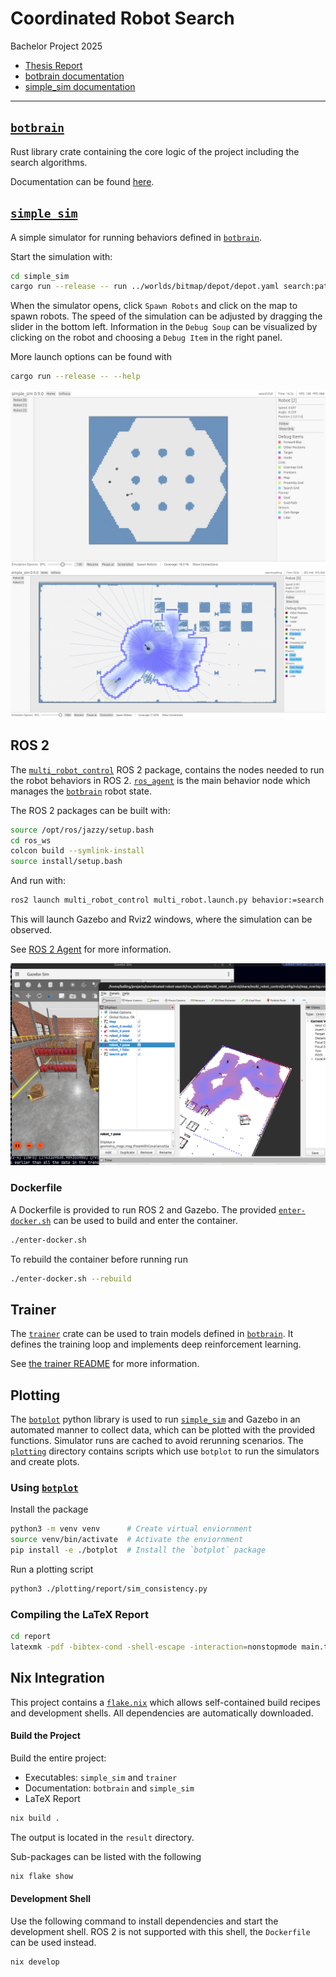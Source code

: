 # Coordinated Robot Search

Bachelor Project 2025

- [Thesis Report](https://balderholst.github.io/coordinated-robot-search/report.pdf)
- [botbrain documentation](https://balderholst.github.io/coordinated-robot-search/docs/botbrain/botbrain)
- [simple_sim documentation](https://balderholst.github.io/coordinated-robot-search/docs/simple_sim/simple_sim)

---

## [`botbrain`](./botbrain)

Rust library crate containing the core logic of the project including the search algorithms.

Documentation can be found [here](https://balderholst.github.io/coordinated-robot-search/docs/botbrain/botbrain).

## [`simple_sim`](./simple_sim)

A simple simulator for running behaviors defined in [`botbrain`](#botbrain).

Start the simulation with:

```bash
cd simple_sim
cargo run --release -- run ../worlds/bitmap/depot/depot.yaml search:pathing
```

When the simulator opens, click `Spawn Robots` and click on the map to spawn robots. The speed of the simulation can be adjusted by dragging the slider in the bottom left. Information in the `Debug Soup` can be visualized by clicking on the robot and choosing a `Debug Item` in the right panel.

More launch options can be found with

```bash
cargo run --release -- --help
```

![Simple Sim environment](./report/figures/screenshots/simple-sim-gui.png)
![Another simple sim enviornment](./report/figures/screenshots/simple_sim_depot.png)

## ROS 2

The [`multi_robot_control`](./ros_ws/src/multi_robot_control) ROS 2 package, contains the nodes needed to run the robot behaviors in ROS 2. [`ros_agent`](./ros_ws/src/multi_robot_control/src/ros_agent) is the main behavior node which manages the [`botbrain`](#botbrain) robot state.

The ROS 2 packages can be built with:

```bash
source /opt/ros/jazzy/setup.bash
cd ros_ws
colcon build --symlink-install
source install/setup.bash
```

And run with:

```bash
ros2 launch multi_robot_control multi_robot.launch.py behavior:=search robots:=0,0,0:2,0,1 map:=../worlds/bitmap/depot/depot.yaml world:=depot
```

This will launch Gazebo and Rviz2 windows, where the simulation can be observed.

See [ROS 2 Agent](./ros_ws/ros_agent.md) for more information.

![ROS 2 environment](./report/figures/screenshots/multi_robot_map_overlay.png)

### Dockerfile

A Dockerfile is provided to run ROS 2 and Gazebo. The provided [`enter-docker.sh`](./enter-docker.sh) can be used to build and enter the container.

```bash
./enter-docker.sh
```

To rebuild the container before running run

```bash
./enter-docker.sh --rebuild
```

## Trainer

The [`trainer`](./trainer) crate can be used to train models defined in [`botbrain`](#botbrain). It defines the training loop and implements deep reinforcement learning.

See [the trainer README](./trainer/trainer.md) for more information.

## Plotting

The [`botplot`](./botplot) python library is used to run [`simple_sim`](#simple_sim) and Gazebo in an automated manner to collect data, which can be plotted with the provided functions. Simulator runs are cached to avoid rerunning scenarios. The [`plotting`](./plotting) directory contains scripts which use `botplot` to run the simulators and create plots.

### Using [`botplot`](./botplot/)

Install the package

```bash
python3 -m venv venv      # Create virtual enviornment
source venv/bin/activate  # Activate the enviornment
pip install -e ./botplot  # Install the `botplot` package
```

Run a plotting script

```bash
python3 ./plotting/report/sim_consistency.py
```

### Compiling the LaTeX Report

```bash
cd report
latexmk -pdf -bibtex-cond -shell-escape -interaction=nonstopmode main.tex
```

## Nix Integration

This project contains a [`flake.nix`](./flake.nix) which allows self-contained build recipes and development shells. All dependencies are automatically downloaded.

#### Build the Project

Build the entire project:

- Executables: `simple_sim` and `trainer`
- Documentation: `botbrain` and `simple_sim`
- LaTeX Report

```bash
nix build .
```

The output is located in the `result` directory.

Sub-packages can be listed with the following

```bash
nix flake show
```

#### Development Shell

Use the following command to install dependencies and start the development shell. ROS 2 is not supported with this shell, the `Dockerfile` can be used instead.

```bash
nix develop
```
